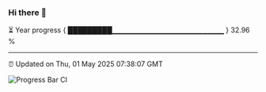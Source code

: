 ### Hi there 👋

⏳ Year progress { █████████▁▁▁▁▁▁▁▁▁▁▁▁▁▁▁▁▁▁▁▁▁ } 32.96 %

---

⏰ Updated on Thu, 01 May 2025 07:38:07 GMT

![Progress Bar CI](https://github.com/IshwaranRudhara/GIT-ACTION/workflows/Progress%20Bar%20CI/badge.svg)
